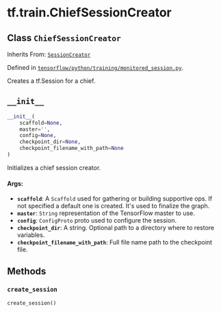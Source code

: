 <div itemscope itemtype="http://developers.google.com/ReferenceObject">
<meta itemprop="name" content="tf.train.ChiefSessionCreator" />
<meta itemprop="path" content="Stable" />
<meta itemprop="property" content="__init__"/>
<meta itemprop="property" content="create_session"/>
</div>

# tf.train.ChiefSessionCreator

## Class `ChiefSessionCreator`

Inherits From: [`SessionCreator`](../../tf/train/SessionCreator.md)



Defined in [`tensorflow/python/training/monitored_session.py`](/code/stable/tensorflow/python/training/monitored_session.py).

Creates a tf.Session for a chief.

<h2 id="__init__"><code>__init__</code></h2>

``` python
__init__(
    scaffold=None,
    master='',
    config=None,
    checkpoint_dir=None,
    checkpoint_filename_with_path=None
)
```

Initializes a chief session creator.

#### Args:

* <b>`scaffold`</b>: A `Scaffold` used for gathering or building supportive ops. If
    not specified a default one is created. It's used to finalize the graph.
* <b>`master`</b>: `String` representation of the TensorFlow master to use.
* <b>`config`</b>: `ConfigProto` proto used to configure the session.
* <b>`checkpoint_dir`</b>: A string.  Optional path to a directory where to restore
    variables.
* <b>`checkpoint_filename_with_path`</b>: Full file name path to the checkpoint file.



## Methods

<h3 id="create_session"><code>create_session</code></h3>

``` python
create_session()
```





